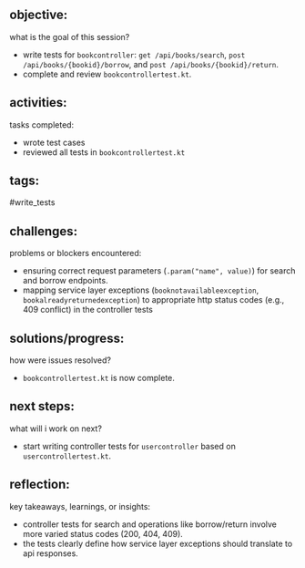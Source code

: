 ## objective:
what is the goal of this session?
- write tests for `bookcontroller`: `get /api/books/search`, `post /api/books/{bookid}/borrow`, and `post /api/books/{bookid}/return`.
- complete and review `bookcontrollertest.kt`.

## activities:
tasks completed:
- wrote test cases
- reviewed all tests in `bookcontrollertest.kt`

## tags:
 #write_tests

## challenges:
problems or blockers encountered: 
- ensuring correct request parameters (`.param("name", value)`) for search and borrow endpoints.
- mapping service layer exceptions (`booknotavailableexception`, `bookalreadyreturnedexception`) to appropriate http status codes (e.g., 409 conflict) in the controller tests

## solutions/progress:
how were issues resolved?
- `bookcontrollertest.kt` is now complete.

## next steps:
what will i work on next?
- start writing controller tests for `usercontroller` based on `usercontrollertest.kt`.

## reflection:
key takeaways, learnings, or insights:
- controller tests for search and operations like borrow/return involve more varied status codes (200, 404, 409).
- the tests clearly define how service layer exceptions should translate to api responses.

